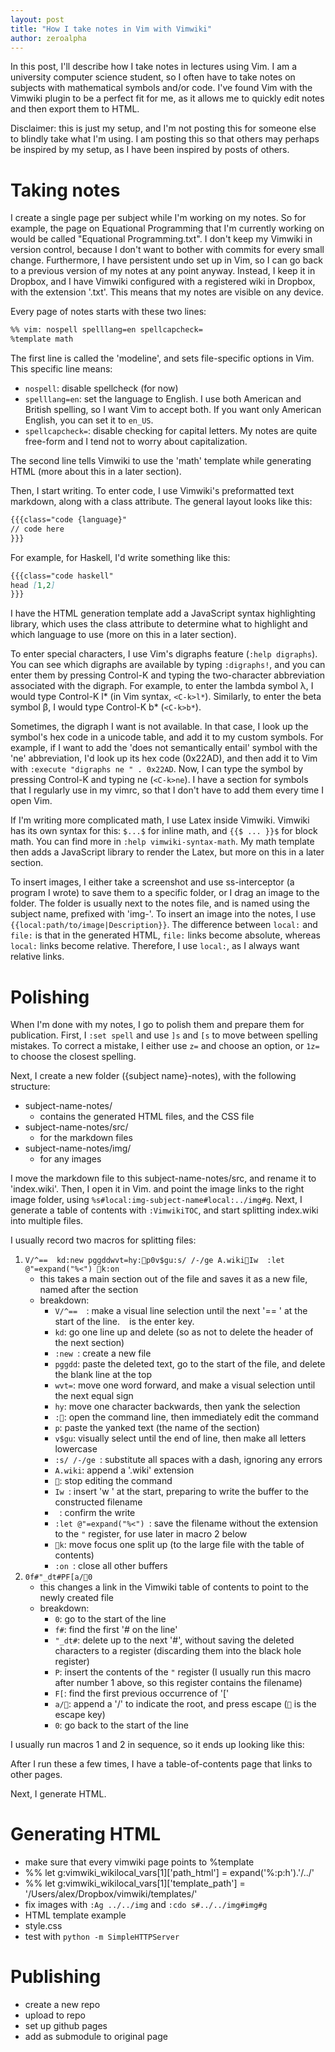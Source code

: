 ```yaml
---
layout: post
title: "How I take notes in Vim with Vimwiki"
author: zeroalpha
---
```

In this post, I'll describe how I take notes in lectures using Vim.
I am a university computer science student, so I often have to take notes on subjects with mathematical symbols and/or code.
I've found Vim with the Vimwiki plugin to be a perfect fit for me, as it allows me to quickly edit notes and then export them to HTML.

Disclaimer: this is just my setup, and I'm not posting this for someone else to blindly take what I'm using.
I am posting this so that others may perhaps be inspired by my setup, as I have been inspired by posts of others.

# Taking notes
I create a single page per subject while I'm working on my notes.
So for example, the page on Equational Programming that I'm currently working on would be called "Equational Programming.txt".
I don't keep my Vimwiki in version control, because I don't want to bother with commits for every small change.
Furthermore, I have persistent undo set up in Vim, so I can go back to a previous version of my notes at any point anyway.
Instead, I keep it in Dropbox, and I have Vimwiki configured with a registered wiki in Dropbox, with the extension '.txt'.
This means that my notes are visible on any device.

Every page of notes starts with these two lines:

```markdown
%% vim: nospell spelllang=en spellcapcheck=
%template math
```

The first line is called the 'modeline', and sets file-specific options in Vim.
This specific line means:
* `nospell`: disable spellcheck (for now)
* `spelllang=en`: set the language to English. I use both American and British spelling, so I want Vim to accept both. If you want only American English, you can set it to `en_US`.
* `spellcapcheck=`: disable checking for capital letters. My notes are quite free-form and I tend not to worry about capitalization.

The second line tells Vimwiki to use the 'math' template while generating HTML (more about this in a later section).

Then, I start writing.
To enter code, I use Vimwiki's preformatted text markdown, along with a class attribute.
The general layout looks like this:

```markdown
{{{class="code {language}"
// code here
}}}
```

For example, for Haskell, I'd write something like this:

```markdown
{{{class="code haskell"
head [1,2]
}}}
```

I have the HTML generation template add a JavaScript syntax highlighting library, which uses the class attribute to determine what to highlight and which language to use (more on this in a later section).

To enter special characters, I use Vim's digraphs feature (`:help digraphs`).
You can see which digraphs are available by typing `:digraphs!`, and you can enter them by pressing Control-K and typing the two-character abbreviation associated with the digraph.
For example, to enter the lambda symbol λ, I would type Control-K l* (in Vim syntax, `<C-k>l*`).
Similarly, to enter the beta symbol β, I would type Control-K b* (`<C-k>b*`).

Sometimes, the digraph I want is not available.
In that case, I look up the symbol's hex code in a unicode table, and add it to my custom symbols.
For example, if I want to add the 'does not semantically entail' symbol with the 'ne' abbreviation, I'd look up its hex code (0x22AD), and then add it to Vim with `:execute "digraphs ne " . 0x22AD`.
Now, I can type the symbol by pressing Control-K and typing ne (`<C-k>ne`).
I have a section for symbols that I regularly use in my vimrc, so that I don't have to add them every time I open Vim.

If I'm writing more complicated math, I use Latex inside Vimwiki.
Vimwiki has its own syntax for this: `$...$` for inline math, and `{{$ ... }}$` for block math.
You can find more in `:help vimwiki-syntax-math`.
My math template then adds a JavaScript library to render the Latex, but more on this in a later section.

To insert images, I either take a screenshot and use ss-interceptor (a program I wrote) to save them to a specific folder, or I drag an image to the folder.
The folder is usually next to the notes file, and is named using the subject name, prefixed with 'img-'.
To insert an image into the notes, I use `{{local:path/to/image|Description}}`.
The difference between `local:` and `file:` is that in the generated HTML, `file:` links become absolute, whereas `local:` links become relative.
Therefore, I use `local:`, as I always want relative links.

# Polishing
When I'm done with my notes, I go to polish them and prepare them for publication.
First, I `:set spell` and use `]s` and `[s` to move between spelling mistakes.
To correct a mistake, I either use `z=` and choose an option, or `1z=` to choose the closest spelling.

Next, I create a new folder ({subject name}-notes), with the following structure:
* subject-name-notes/
    * contains the generated HTML files, and the CSS file
* subject-name-notes/src/
    * for the markdown files
* subject-name-notes/img/
    * for any images

I move the markdown file to this subject-name-notes/src, and rename it to 'index.wiki'.
Then, I open it in Vim. and point the image links to the right image folder, using `%s#local:img-subject-name#local:../img#g`.
Next, I generate a table of contents with `:VimwikiTOC`, and start splitting index.wiki into multiple files.

I usually record two macros for splitting files:
1. `V/^== kd:newpggddwvt=hy:p0v$gu:s/ /-/geA.wikiIw :let @"=expand("%<")k:on`
    * this takes a main section out of the file and saves it as a new file, named after the section
    * breakdown:
        * `V/^== `: make a visual line selection until the next '== ' at the start of the line. `` is the enter key.
        * `kd`: go one line up and delete (so as not to delete the header of the next section)
        * `:new`: create a new file
        * `pggdd`: paste the deleted text, go to the start of the file, and delete the blank line at the top
        * `wvt=`: move one word forward, and make a visual selection until the next equal sign
        * `hy`: move one character backwards, then yank the selection
        * `:`: open the command line, then immediately edit the command
        * `p`: paste the yanked text (the name of the section)
        * `v$gu`: visually select until the end of line, then make all letters lowercase
        * `:s/ /-/ge`: substitute all spaces with a dash, ignoring any errors
        * `A.wiki`: append a '.wiki' extension
        * ``: stop editing the command
        * `Iw `: insert 'w ' at the start, preparing to write the buffer to the constructed filename
        * ``: confirm the write
        * `:let @"=expand("%<")`: save the filename without the extension to the `"` register, for use later in macro 2 below
        * `k`: move focus one split up (to the large file with the table of contents)
        * `:on`: close all other buffers
2. `0f#"_dt#PF[a/0`
    * this changes a link in the Vimwiki table of contents to point to the newly created file
    * breakdown:
        * `0`: go to the start of the line
        * `f#`: find the first '# on the line'
        * `"_dt#`: delete up to the next '#', without saving the deleted characters to a register (discarding them into the black hole register)
        * `P`: insert the contents of the `"` register (I usually run this macro after number 1 above, so this register contains the filename)
        * `F[`: find the first previous occurrence of '['
        * `a/`: append a '/' to indicate the root, and press escape (`` is the escape key)
        * `0`: go back to the start of the line

I usually run macros 1 and 2 in sequence, so it ends up looking like this:

After I run these a few times, I have a table-of-contents page that links to other pages.

Next, I generate HTML.

# Generating HTML
* make sure that every vimwiki page points to %template
* %% let g:vimwiki_wikilocal_vars[1]['path_html'] = expand('%:p:h').'/../'
* %% let g:vimwiki_wikilocal_vars[1]['template_path'] = '/Users/alex/Dropbox/vimwiki/templates/'
* fix images with `:Ag ../../img` and `:cdo s#../../img#img#g`
* HTML template example
* style.css
* test with `python -m SimpleHTTPServer`

# Publishing
* create a new repo
* upload to repo
* set up github pages
* add as submodule to original page
